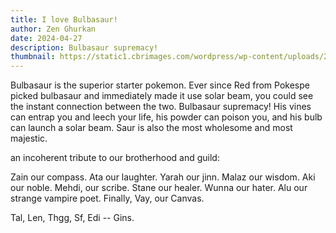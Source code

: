 ```yaml
---
title: I love Bulbasaur!
author: Zen Ghurkan
date: 2024-04-27
description: Bulbasaur supremacy!
thumbnail: https://static1.cbrimages.com/wordpress/wp-content/uploads/2020/12/Pokemon-Adventures-Manga-Red-With-Pokemon-Trio.jpg
---
```


Bulbasaur is the superior starter pokemon. Ever since Red from Pokespe picked bulbasaur and immediately made it use solar beam, you could see the instant connection between the two. Bulbasaur supremacy! His vines can entrap you and leech your life, his powder can poison you, and his bulb can launch a solar beam. Saur is also the most wholesome and most majestic. 




an incoherent tribute to our brotherhood and guild:

 Zain our compass. Ata our laughter. Yarah our jinn. Malaz our wisdom. Aki our noble. Mehdi, our scribe. Stane our healer. Wunna our hater. Alu our strange vampire poet. Finally, Vay, our Canvas. 



Tal, Len, Thgg, Sf, Edi -- Gins. 